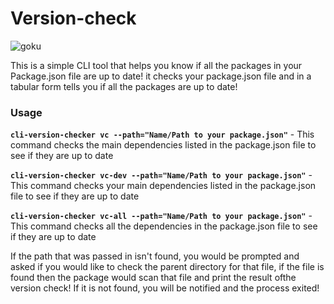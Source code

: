 # Version-check
![goku](https://user-images.githubusercontent.com/46195831/83947012-535e8a00-a80c-11ea-8e11-6c5221d8e474.gif)

 This is a simple CLI tool that helps you know if all the packages in your Package.json file are up to date!
 it checks your package.json file and in a tabular form tells you if all the packages are up to date!
 ### Usage
**`cli-version-checker vc --path="Name/Path to your package.json"`** - This command checks the main dependencies listed in the package.json file to see if they are up to date

**`cli-version-checker vc-dev --path="Name/Path to your package.json"`** - This command checks your main dependencies listed in the package.json file to see if they are up to date


**`cli-version-checker vc-all --path="Name/Path to your package.json"`** - This command checks all the dependencies in the package.json file to see if they are up to date

  If the path that was passed in isn't found, you would be prompted and asked if you would like to check the parent directory for that file, if the file is found then the package would 
scan that file and print the result ofthe version check! If it is not found, you will be notified and the process exited!
